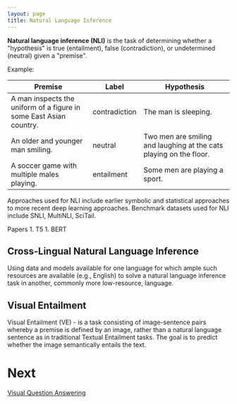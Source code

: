 ```yaml
---
layout: page
title: Natural Language Inference
---
```


**Natural language inference (NLI)** is the task of determining whether a "hypothesis" is 
true (entailment), false (contradiction), or undetermined (neutral) given a "premise".

Example:

| Premise | Label | Hypothesis |
| --- | ---| --- |
| A man inspects the uniform of a figure in some East Asian country. | contradiction | The man is sleeping. |
| An older and younger man smiling. | neutral  | Two men are smiling and laughing at the cats playing on the floor. |
| A soccer game with multiple males playing. | entailment | Some men are playing a sport. |

Approaches used for NLI include earlier symbolic and statistical approaches to more recent deep learning approaches. Benchmark datasets used for NLI include SNLI, MultiNLI, SciTail.

Papers
    1. T5
    1. BERT

## Cross-Lingual Natural Language Inference
Using data and models available for one language for which ample such resources are available (e.g., English) to solve a natural language inference task in another, commonly more low-resource, language.

## Visual Entailment
Visual Entailment (VE) - is a task consisting of image-sentence pairs whereby a premise is defined by an image, rather than a natural language sentence as in traditional Textual Entailment tasks. The goal is to predict whether the image semantically entails the text.

# Next
[Visual Question Answering](/survey/visualqa.md)